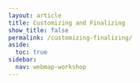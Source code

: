 ```yaml
---
layout: article
title: Customizing and Finalizing
show_title: false
permalink: /customizing-finalizing/
aside:
  toc: true
sidebar:
  nav: webmap-workshop
---
```

